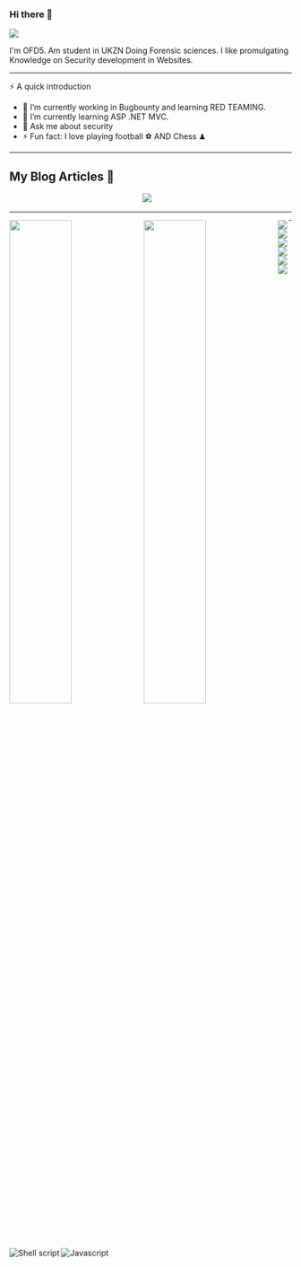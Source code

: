 ### Hi there 👋
<img src="https://readme-typing-svg.demolab.com?font=Fira+Code&pause=1000&width=435&lines=Hi+there!+It's+been+a+while" />

I'm OFD5. Am student in UKZN Doing Forensic sciences. I like promulgating Knowledge on Security development in Websites.
<hr>

⚡ A quick introduction

- 🔭 I’m currently working in Bugbounty and learning RED TEAMING.
- 🌱 I’m currently learning ASP .NET MVC.
- 💬 Ask me about security
- ⚡ Fun fact: I love playing football ⚽ AND Chess ♟ 

<hr>
<h2 align="left"> My Blog Articles 💬</h2>
<p align="center" align='center'>
   <a target="_blank"href="https://medium.com/@OFD5"><img src="https://img.shields.io/badge/Medium%20-%231572B6.svg?&style=for-the-badge&logo=medium&logoColor=white" /></a>&nbsp;&nbsp;&nbsp;
  
 
</p>

<hr>


<img align="left" width="47%" src="https://github-readme-stats.vercel.app/api?username=OFD5&show_icons=true&theme=radical" />

<img align="left" width="47%"  src="https://github-readme-stats.vercel.app/api/top-langs/?username=anuraghazra&layout=compact" />



<img align="left" src="https://img.shields.io/badge/.NET-5C2D91?style=for-the-badge&logo=.net&logoColor=white "/>

<img align="left" src="https://img.shields.io/badge/c-%2300599C.svg?style=for-the-badge&logo=c&logoColor=white "/>

<img align="left" src="https://img.shields.io/badge/c%23-%23239120.svg?style=for-the-badge&logo=c-sharp&logoColor=white "/>

<img align="left" src="https://img.shields.io/badge/javascript-%23323330.svg?style=for-the-badge&logo=javascript&logoColor=%23F7DF1E "/>

<img align="left" src="https://img.shields.io/badge/php-%23777BB4.svg?style=for-the-badge&logo=php&logoColor=white "/>

<img align="left" src="https://img.shields.io/badge/python-3670A0?style=for-the-badge&logo=python&logoColor=ffdd54 "/>


<img alt="Shell script" align="left" src="https://img.shields.io/badge/shell_script-%23121011.svg?style=for-the-badge&logo=gnu-bash&logoColor=white "/>

<img alt="Javascript" align="left" src="https://img.shields.io/badge/javascript-%23323330.svg?style=for-the-badge&logo=javascript&logoColor=%23F7DF1E "/>

<hr>





